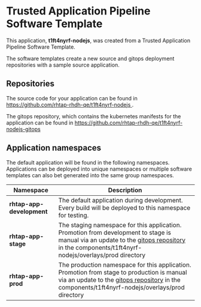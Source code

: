 # Trusted Application Pipeline Software Template

This application, **t1ft4nyrf-nodejs**, was created from a Trusted Application Pipeline Software Template.

The software templates create a new source and gitops deployment repositories with a sample source application. 

## Repositories

The source code for your application can be found in [https://github.com/rhtap-rhdh-qe/t1ft4nyrf-nodejs ](https://github.com/rhtap-rhdh-qe/t1ft4nyrf-nodejs ).
 
The gitops repository, which contains the kubernetes manifests for the application can be found in 
[https://github.com/rhtap-rhdh-qe/t1ft4nyrf-nodejs-gitops ](https://github.com/rhtap-rhdh-qe/t1ft4nyrf-nodejs-gitops ) 

## Application namespaces 

The default application will be found in the following namespaces. Applications can be deployed into unique namespaces or multiple software templates can also bet generated into the same group namespaces.  

|  Namespace   |  Description   |  
| -------- | -------- |   
| **rhtap-app-development** | The default application during development. Every build will be deployed to this namespace for testing. | 
| **rhtap-app-stage** | The staging namespace for this application. Promotion from development to stage is manual via an update to the [gitops repository](https://github.com/rhtap-rhdh-qe/t1ft4nyrf-nodejs-gitops ) in the components/t1ft4nyrf-nodejs/overlays/prod directory |  
| **rhtap-app-prod** | The production namespace for this application. Promotion from stage to production is manual via an update to the [gitops repository](https://github.com/rhtap-rhdh-qe/t1ft4nyrf-nodejs-gitops ) in the components/t1ft4nyrf-nodejs/overlays/prod directory | 